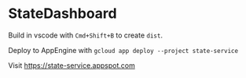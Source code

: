 # StateDashboard

Build in vscode with `Cmd+Shift+B` to create `dist`.

Deploy to AppEngine with `gcloud app deploy --project state-service`

Visit https://state-service.appspot.com

